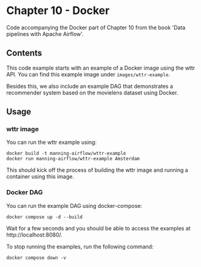 # Chapter 10 - Docker

Code accompanying the Docker part of Chapter 10 from the book 'Data pipelines with Apache Airflow'.

## Contents

This code example starts with an example of a Docker image using the wttr API. You can find this example image under `images/wttr-example`.

Besides this, we also include an example DAG that demonstrates a recommender system based on the movielens dataset using Docker.

## Usage

### wttr image

You can run the wttr example using:

```
docker build -t manning-airflow/wttr-example
docker run manning-airflow/wttr-example Amsterdam
```

This should kick off the process of building the wttr image and running a container using this image.

### Docker DAG

You can run the example DAG using docker-compose:

```
docker compose up -d --build
```

Wait for a few seconds and you should be able to access the examples at http://localhost:8080/.

To stop running the examples, run the following command:

```
docker compose down -v
```
